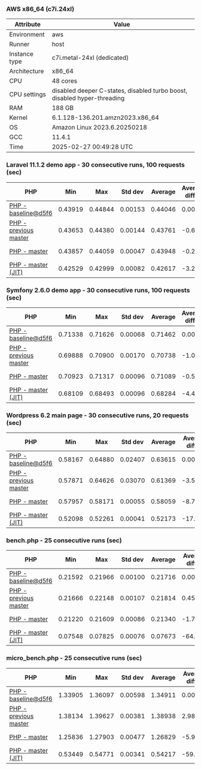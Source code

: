 ### AWS x86_64 (c7i.24xl)

|  Attribute    |     Value      |
|---------------|----------------|
| Environment   |aws|
| Runner        |host|
| Instance type |c7i.metal-24xl (dedicated)|
| Architecture  |x86_64
| CPU           |48 cores|
| CPU settings  |disabled deeper C-states, disabled turbo boost, disabled hyper-threading|
| RAM           |188 GB|
| Kernel        |6.1.128-136.201.amzn2023.x86_64|
| OS            |Amazon Linux 2023.6.20250218|
| GCC           |11.4.1|
| Time          |2025-02-27 00:49:28 UTC|

### Laravel 11.1.2 demo app - 30 consecutive runs, 100 requests (sec)

|     PHP     |     Min     |     Max     |    Std dev   |   Average  |  Average diff % |   Median   | Median diff % |     Memory    |
|-------------|-------------|-------------|--------------|------------|-----------------|------------|---------------|---------------|
|[PHP - baseline@d5f6](https://github.com/php/php-src/commit/d5f6e56610)|0.43919|0.44844|0.00153|0.44046|0.00%|0.44016|0.00%|41.88 MB|
|[PHP - previous master](https://github.com/php/php-src/commit/d6cd754121)|0.43653|0.44380|0.00144|0.43761|-0.65%|0.43709|-0.70%|41.87 MB|
|[PHP - master](https://github.com/php/php-src/commit/2b2a70d45e)|0.43857|0.44059|0.00047|0.43948|-0.22%|0.43940|-0.17%|41.87 MB|
|[PHP - master (JIT)](https://github.com/php/php-src/commit/2b2a70d45e)|0.42529|0.42999|0.00082|0.42617|-3.24%|0.42602|-3.21%|50.80 MB|

### Symfony 2.6.0 demo app - 30 consecutive runs, 100 requests (sec)

|     PHP     |     Min     |     Max     |    Std dev   |   Average  |  Average diff % |   Median   | Median diff % |     Memory    |
|-------------|-------------|-------------|--------------|------------|-----------------|------------|---------------|---------------|
|[PHP - baseline@d5f6](https://github.com/php/php-src/commit/d5f6e56610)|0.71338|0.71626|0.00068|0.71462|0.00%|0.71461|0.00%|37.41 MB|
|[PHP - previous master](https://github.com/php/php-src/commit/d6cd754121)|0.69888|0.70900|0.00170|0.70738|-1.01%|0.70777|-0.96%|37.56 MB|
|[PHP - master](https://github.com/php/php-src/commit/2b2a70d45e)|0.70923|0.71317|0.00096|0.71089|-0.52%|0.71054|-0.57%|37.56 MB|
|[PHP - master (JIT)](https://github.com/php/php-src/commit/2b2a70d45e)|0.68109|0.68493|0.00096|0.68284|-4.45%|0.68268|-4.47%|44.56 MB|

### Wordpress 6.2 main page - 30 consecutive runs, 20 requests (sec)

|     PHP     |     Min     |     Max     |    Std dev   |   Average  |  Average diff % |   Median   | Median diff % |     Memory    |
|-------------|-------------|-------------|--------------|------------|-----------------|------------|---------------|---------------|
|[PHP - baseline@d5f6](https://github.com/php/php-src/commit/d5f6e56610)|0.58167|0.64880|0.02407|0.63615|0.00%|0.64736|0.00%|43.02 MB|
|[PHP - previous master](https://github.com/php/php-src/commit/d6cd754121)|0.57871|0.64626|0.03070|0.61369|-3.53%|0.63565|-1.81%|42.94 MB|
|[PHP - master](https://github.com/php/php-src/commit/2b2a70d45e)|0.57957|0.58171|0.00055|0.58059|-8.73%|0.58057|-10.32%|42.94 MB|
|[PHP - master (JIT)](https://github.com/php/php-src/commit/2b2a70d45e)|0.52098|0.52261|0.00041|0.52173|-17.99%|0.52172|-19.41%|61.92 MB|

### bench.php - 25 consecutive runs (sec)

|     PHP     |     Min     |     Max     |    Std dev   |   Average  |  Average diff % |   Median   | Median diff % |     Memory    |
|-------------|-------------|-------------|--------------|------------|-----------------|------------|---------------|---------------|
|[PHP - baseline@d5f6](https://github.com/php/php-src/commit/d5f6e56610)|0.21592|0.21966|0.00100|0.21716|0.00%|0.21695|0.00%|26.19 MB|
|[PHP - previous master](https://github.com/php/php-src/commit/d6cd754121)|0.21666|0.22148|0.00107|0.21814|0.45%|0.21806|0.51%|26.28 MB|
|[PHP - master](https://github.com/php/php-src/commit/2b2a70d45e)|0.21220|0.21609|0.00086|0.21340|-1.73%|0.21322|-1.72%|26.28 MB|
|[PHP - master (JIT)](https://github.com/php/php-src/commit/2b2a70d45e)|0.07548|0.07825|0.00076|0.07673|-64.66%|0.07660|-64.69%|27.38 MB|

### micro_bench.php - 25 consecutive runs (sec)

|     PHP     |     Min     |     Max     |    Std dev   |   Average  |  Average diff % |   Median   | Median diff % |     Memory    |
|-------------|-------------|-------------|--------------|------------|-----------------|------------|---------------|---------------|
|[PHP - baseline@d5f6](https://github.com/php/php-src/commit/d5f6e56610)|1.33905|1.36097|0.00598|1.34911|0.00%|1.34981|0.00%|20.45 MB|
|[PHP - previous master](https://github.com/php/php-src/commit/d6cd754121)|1.38134|1.39627|0.00381|1.38938|2.98%|1.38919|2.92%|20.54 MB|
|[PHP - master](https://github.com/php/php-src/commit/2b2a70d45e)|1.25836|1.27903|0.00477|1.26829|-5.99%|1.26713|-6.13%|20.54 MB|
|[PHP - master (JIT)](https://github.com/php/php-src/commit/2b2a70d45e)|0.53449|0.54771|0.00341|0.54217|-59.81%|0.54212|-59.84%|21.80 MB|
